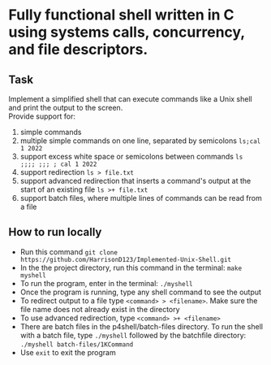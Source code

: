 # Fully functional shell written in C using systems calls, concurrency, and file descriptors. #

Task
---
Implement a simplified shell that can execute commands like a Unix shell and print the output to the screen.  
Provide support for:  
1. simple commands
2. multiple simple commands on one line, separated by semicolons `ls;cal 1 2022`
3. support excess white space or semicolons between commands `ls    ;;;; ;;; ; cal 1 2022`
4. support redirection `ls > file.txt`
5. support advanced redirection that inserts a command's output at the start of an existing file `ls >+ file.txt`
6. support batch files, where multiple lines of commands can be read from a file

How to run locally
---
- Run this command `git clone https://github.com/HarrisonD123/Implemented-Unix-Shell.git`
- In the the project directory, run this command in the terminal: `make myshell`
- To run the program, enter in the terminal: `./myshell`
- Once the program is running, type any shell command to see the output
- To redirect output to a file type `<command> > <filename>`. Make sure the file name does not already exist in the directory
- To use advanced redirection, type `<command> >+ <filename>`
- There are batch files in the p4shell/batch-files directory. To run the shell with a batch file, type `./myshell` followed by the
  batchfile directory: `./myshell batch-files/1KCommand`
- Use `exit` to exit the program